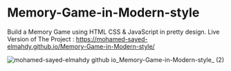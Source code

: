# Memory-Game-in-Modern-style
Build a Memory Game using HTML CSS &amp; JavaScript in pretty design.
Live Version of The Project : https://mohamed-sayed-elmahdy.github.io/Memory-Game-in-Modern-style/

![mohamed-sayed-elmahdy github io_Memory-Game-in-Modern-style_ (2)](https://github.com/mohamed-sayed-elmahdy/Memory-Game-in-Modern-style/assets/117225583/1b76ac81-10ad-4e50-8c63-f32c28f542cb)
